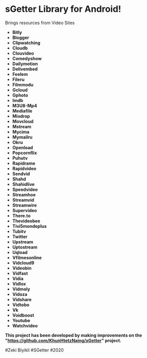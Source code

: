 # sGetter Library for Android!  

Brings resources from Video Sites

 - **Bitly**  
 - **Blogger**  
 - **Clipwatching**  
 - **Cloudb**  
 - **Clouvideo**  
 - **Comedyshow**  
 - **Dailymotion**  
 - **Delivembed**  
 - **Feelem**  
 - **Fileru**  
 - **Filmmodu**  
 - **Gcloud** 
 - **Gphoto**   
 - **Imdb**  
 - **M3U8-Mp4**  
 - **Mediafile**  
 - **Mixdrop**  
 - **Movcloud**  
 - **Mstream**  
 - **Mycima**  
 - **Mymailru**  
 - **Okru**  
 - **Openload**
 - **Popcornflix**
 - **Puhutv**  
 - **Rapidrame**
 - **Rapidvideo**   
 - **Sendvid**   
 - **Shahd**  
 - **Shahidlive**  
 - **Speedvideo**  
 - **Streamhoe**  
 - **Streamvid**  
 - **Streamwire**  
 - **Supervideo**  
 - **There.to**  
 - **Thevideobee**  
 - **Tivi5mondeplus**  
 - **Tubitv**  
 - **Twitter**  
 - **Upstream**  
 - **Uptostream**  
 - **Uqload**  
 - **Vfilmesonline**  
 - **Vidcloud9**  
 - **Videobin**  
 - **Vidfast**  
 - **Vidia**  
 - **Vidlox**  
 - **Vidmoly**  
 - **Vidoza**  
 - **Vidshare**  
 - **Vidtobo** 
 - **Vk**   
 - **Voidboost**  
 - **Youtube**  
 - **Watchvideo** 

**This project has been developed by making improvements on the "https://github.com/KhunHtetzNaing/xGetter" project.**

#Zeki Biyikli #SGetter #2020
